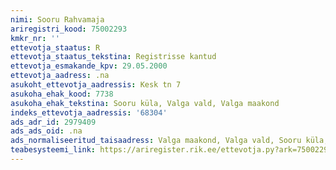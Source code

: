 ```yaml
---
nimi: Sooru Rahvamaja
ariregistri_kood: 75002293
kmkr_nr: ''
ettevotja_staatus: R
ettevotja_staatus_tekstina: Registrisse kantud
ettevotja_esmakande_kpv: 29.05.2000
ettevotja_aadress: .na
asukoht_ettevotja_aadressis: Kesk tn 7
asukoha_ehak_kood: 7738
asukoha_ehak_tekstina: Sooru küla, Valga vald, Valga maakond
indeks_ettevotja_aadressis: '68304'
ads_adr_id: 2979409
ads_ads_oid: .na
ads_normaliseeritud_taisaadress: Valga maakond, Valga vald, Sooru küla, Kesk tn 7
teabesysteemi_link: https://ariregister.rik.ee/ettevotja.py?ark=75002293&ref=rekvisiidid
---
```

